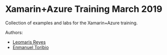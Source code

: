 # Xamarin+Azure Training March 2019

Collection of examples and labs for the Xamarin+Azure training.

Authors:

- [Leomaris Reyes](https://github.com/LeomarisReyes)
- [Enmanuel Toribio](https://github.com/eatskolnikov)
